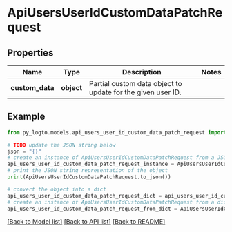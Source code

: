 # ApiUsersUserIdCustomDataPatchRequest


## Properties

Name | Type | Description | Notes
------------ | ------------- | ------------- | -------------
**custom_data** | **object** | Partial custom data object to update for the given user ID. | 

## Example

```python
from py_logto.models.api_users_user_id_custom_data_patch_request import ApiUsersUserIdCustomDataPatchRequest

# TODO update the JSON string below
json = "{}"
# create an instance of ApiUsersUserIdCustomDataPatchRequest from a JSON string
api_users_user_id_custom_data_patch_request_instance = ApiUsersUserIdCustomDataPatchRequest.from_json(json)
# print the JSON string representation of the object
print(ApiUsersUserIdCustomDataPatchRequest.to_json())

# convert the object into a dict
api_users_user_id_custom_data_patch_request_dict = api_users_user_id_custom_data_patch_request_instance.to_dict()
# create an instance of ApiUsersUserIdCustomDataPatchRequest from a dict
api_users_user_id_custom_data_patch_request_from_dict = ApiUsersUserIdCustomDataPatchRequest.from_dict(api_users_user_id_custom_data_patch_request_dict)
```
[[Back to Model list]](../README.md#documentation-for-models) [[Back to API list]](../README.md#documentation-for-api-endpoints) [[Back to README]](../README.md)


